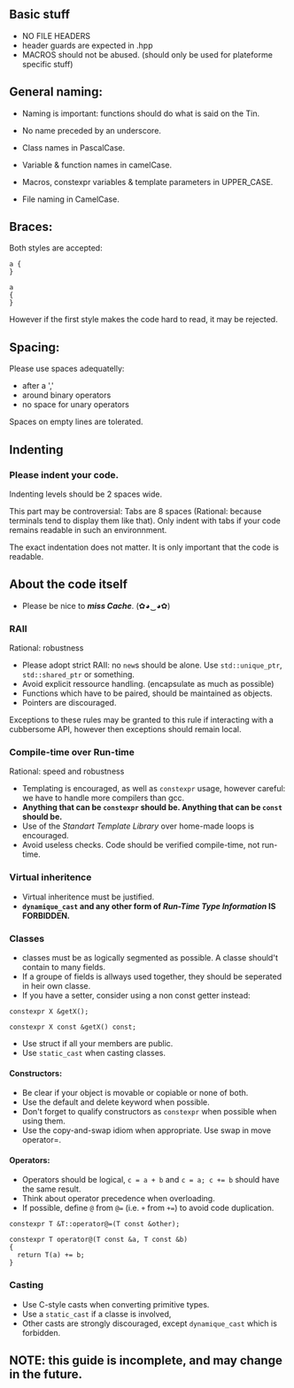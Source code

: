 ## Basic stuff

- NO FILE HEADERS
- header guards are expected in .hpp
- MACROS should not be abused. (should only be used for plateforme specific stuff)

## General naming:

- Naming is important: functions should do what is said on the Tin.

- No name preceded by an underscore.

- Class names in PascalCase.

- Variable & function names in camelCase.

- Macros, constexpr variables & template parameters in UPPER_CASE.

- File naming in CamelCase.

## Braces:

Both styles are accepted:
```
a {
}

a
{
}
```
However if the first style makes the code hard to read, it may be rejected.

## Spacing:

Please use spaces adequatelly:
- after a ','
- around binary operators
- no space for unary operators

Spaces on empty lines are tolerated.

## Indenting
### Please indent your code.

Indenting levels should be 2 spaces wide.

This part may be controversial:
Tabs are 8 spaces (Rational: because terminals tend to display them like that).
Only indent with tabs if your code remains readable in such an environnment.

The exact indentation does not matter. It is only important that the code is readable.

## About the code itself

- Please be nice to ___miss Cache___. (✿◕‿◕✿)

### RAII
Rational: robustness

- Please adopt strict RAII: no `new`s should be alone. Use `std::unique_ptr`, `std::shared_ptr` or something.
- Avoid explicit ressource handling. (encapsulate as much as possible)
- Functions which have to be paired, should be maintained as objects.
- Pointers are discouraged.

Exceptions to these rules may be granted to this rule if interacting with a cubbersome API, however then exceptions should remain local.

### Compile-time over Run-time
Rational: speed and robustness

- Templating is encouraged, as well as `constexpr` usage, however careful: we have to handle more compilers than gcc.
- __Anything that can be `constexpr` should be. Anything that can be `const` should be.__
- Use of the _Standart Template Library_ over home-made loops is encouraged.
- Avoid useless checks. Code should be verified compile-time, not run-time.

### Virtual inheritence

- Virtual inheritence must be justified.
- __`dynamique_cast` and any other form of _Run-Time Type Information_ IS FORBIDDEN.__

### Classes

- classes must be as logically segmented as possible. A classe should't contain to many fields.
- If a groupe of fields is allways used together, they should be seperated in heir own classe.
- If you have a setter, consider using a non const getter instead:
```
constexpr X &getX();

constexpr X const &getX() const;
```
- Use struct if all your members are public.
- Use `static_cast` when casting classes.

#### Constructors:

- Be clear if your object is movable or copiable or none of both.
- Use the default and delete keyword when possible.
- Don't forget to qualify constructors as `constexpr` when possible when using them.
- Use the copy-and-swap idiom when appropriate. Use swap in move operator=.

#### Operators:

- Operators should be logical, `c = a + b` and `c = a; c += b` should have the same result.
- Think about operator precedence when overloading.
- If possible, define `@` from `@=` (i.e. `+` from `+=`) to avoid code duplication.

```
constexpr T &T::operator@=(T const &other);

constexpr T operator@(T const &a, T const &b)
{
  return T(a) += b;
}
```

### Casting

- Use C-style casts when converting primitive types.
- Use a `static_cast` if a classe is involved,
- Other casts are strongly discouraged, except `dynamique_cast` which is forbidden.

## NOTE: this guide is incomplete, and may change in the future. 
